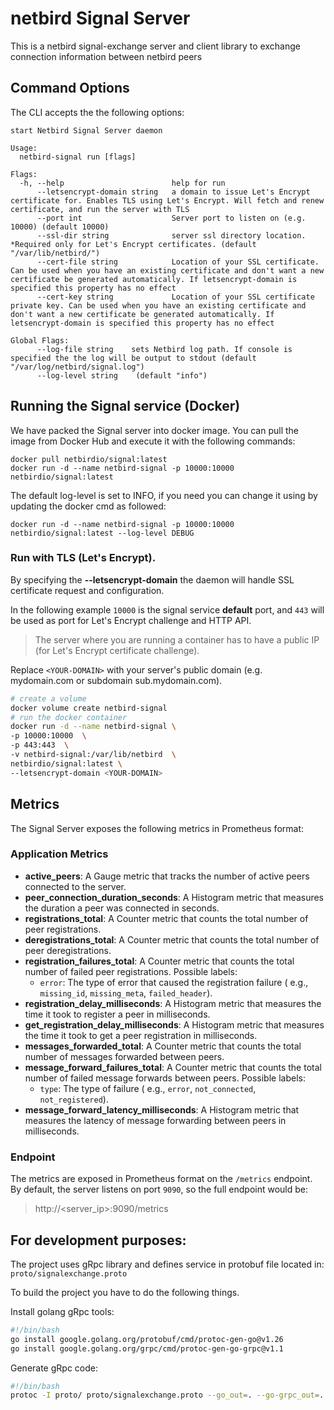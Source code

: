 # netbird Signal Server

This is a netbird signal-exchange server and client library to exchange
connection information between netbird peers

## Command Options

The CLI accepts the the following options:

```shell
start Netbird Signal Server daemon

Usage:
  netbird-signal run [flags]

Flags:
  -h, --help                        help for run
      --letsencrypt-domain string   a domain to issue Let's Encrypt certificate for. Enables TLS using Let's Encrypt. Will fetch and renew certificate, and run the server with TLS
      --port int                    Server port to listen on (e.g. 10000) (default 10000)
      --ssl-dir string              server ssl directory location. *Required only for Let's Encrypt certificates. (default "/var/lib/netbird/")
      --cert-file string            Location of your SSL certificate. Can be used when you have an existing certificate and don't want a new certificate be generated automatically. If letsencrypt-domain is specified this property has no effect
      --cert-key string             Location of your SSL certificate private key. Can be used when you have an existing certificate and don't want a new certificate be generated automatically. If letsencrypt-domain is specified this property has no effect

Global Flags:
      --log-file string    sets Netbird log path. If console is specified the the log will be output to stdout (default "/var/log/netbird/signal.log")
      --log-level string    (default "info")
```

## Running the Signal service (Docker)

We have packed the Signal server into docker image. You can pull the image from
Docker Hub and execute it with the
following commands:

````shell
docker pull netbirdio/signal:latest
docker run -d --name netbird-signal -p 10000:10000 netbirdio/signal:latest
````

The default log-level is set to INFO, if you need you can change it using by
updating the docker cmd as followed:

````shell
docker run -d --name netbird-signal -p 10000:10000 netbirdio/signal:latest --log-level DEBUG
````

### Run with TLS (Let's Encrypt).

By specifying the **--letsencrypt-domain** the daemon will handle SSL
certificate request and configuration.

In the following example ```10000``` is the signal service **default** port,
and ```443``` will be used as port for
Let's Encrypt challenge and HTTP API.
> The server where you are running a container has to have a public IP (for
> Let's Encrypt certificate challenge).

Replace `<YOUR-DOMAIN>` with your server's public domain (e.g. mydomain.com or
subdomain sub.mydomain.com).

```bash
# create a volume
docker volume create netbird-signal
# run the docker container
docker run -d --name netbird-signal \
-p 10000:10000  \
-p 443:443  \
-v netbird-signal:/var/lib/netbird  \
netbirdio/signal:latest \
--letsencrypt-domain <YOUR-DOMAIN>
```

## Metrics

The Signal Server exposes the following metrics in Prometheus format:

### Application Metrics

- **active_peers**: A Gauge metric that tracks the number of active peers
  connected to the server.
- **peer_connection_duration_seconds**: A Histogram metric that measures the
  duration a peer was connected in seconds.
- **registrations_total**: A Counter metric that counts the total number of peer
  registrations.
- **deregistrations_total**: A Counter metric that counts the total number of
  peer deregistrations.
- **registration_failures_total**: A Counter metric that counts the total number
  of failed peer registrations. Possible
  labels:
  - `error`: The type of error that caused the registration failure (
      e.g., `missing_id`, `missing_meta`, `failed_header`).
- **registration_delay_milliseconds**: A Histogram metric that measures the time
  it took to register a peer in
  milliseconds.
- **get_registration_delay_milliseconds**: A Histogram metric that measures the time
  it took to get a peer registration in
  milliseconds.
- **messages_forwarded_total**: A Counter metric that counts the total number of
  messages forwarded between peers.
- **message_forward_failures_total**: A Counter metric that counts the total
  number of failed message forwards between
  peers. Possible labels:
  - `type`: The type of failure (
      e.g., `error`, `not_connected`, `not_registered`).
- **message_forward_latency_milliseconds**: A Histogram metric that measures the
  latency of message forwarding between
  peers in milliseconds.

### Endpoint

The metrics are exposed in Prometheus format on the `/metrics` endpoint. By
default, the server listens on port `9090`,
so the full endpoint would be:

> http://<server_ip>:9090/metrics

## For development purposes:

The project uses gRpc library and defines service in protobuf file located in:
```proto/signalexchange.proto```

To build the project you have to do the following things.

Install golang gRpc tools:

```bash
#!/bin/bash
go install google.golang.org/protobuf/cmd/protoc-gen-go@v1.26
go install google.golang.org/grpc/cmd/protoc-gen-go-grpc@v1.1
```

Generate gRpc code:

```bash
#!/bin/bash
protoc -I proto/ proto/signalexchange.proto --go_out=. --go-grpc_out=.
```
